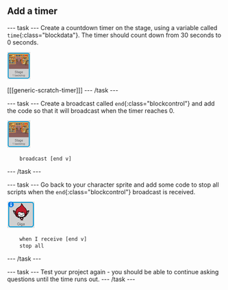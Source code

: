## Add a timer

--- task ---
Create a countdown timer on the stage, using a variable called `time`{:class="blockdata"}. The timer should count down from 30 seconds to 0 seconds.

![Stage sprite](images/stage-sprite.png)

[[[generic-scratch-timer]]]
--- /task ---

--- task ---
Create a broadcast called `end`{:class="blockcontrol"} and add the code so that it will broadcast when the timer reaches 0.

![Stage sprite](images/stage-sprite.png)

```blocks
    broadcast [end v]
```
--- /task ---

--- task ---
Go back to your character sprite and add some code to stop all scripts when the `end`{:class="blockcontrol"} broadcast is received.

![Giga sprite](images/giga-sprite.png)

```blocks
    when I receive [end v]
    stop all
```
--- /task ---

--- task ---
Test your project again - you should be able to continue asking questions until the time runs out.
--- /task ---
